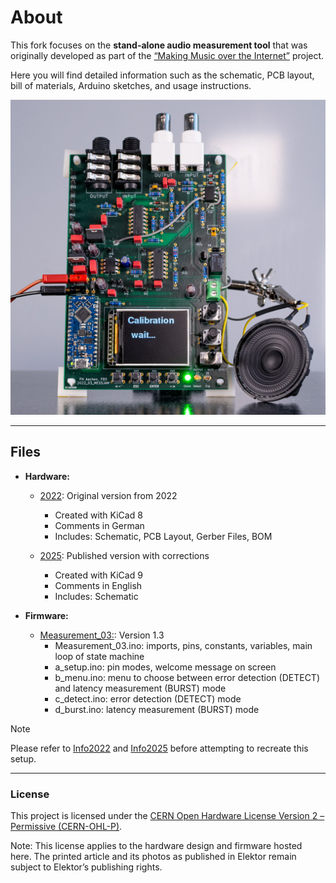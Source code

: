 # About

This fork focuses on the **stand-alone audio measurement tool** that was originally developed as part of the [“Making Music over the Internet”](https://github.com/StephanBorucki/MusizierenUeberDasInternet) project.

Here you will find detailed information such as the schematic, PCB layout, bill of materials, Arduino sketches, and usage instructions.

<img src="img/PCB3.jpg" alt="PCB" width="1000"/>

---
## Files
- **Hardware:**
  - [2022](hardware/2022): Original version from 2022
    - Created with KiCad 8
    - Comments in German
    - Includes: Schematic, PCB Layout, Gerber Files, BOM
      
  - [2025](hardware/2025): Published version with corrections
    - Created with KiCad 9
    - Comments in English
    - Includes: Schematic
      
- **Firmware:**
  - [Measurement_03:](firmware/Measurement_03): Version 1.3
    - Measurement_03.ino: imports, pins, constants, variables, main loop of state machine
    - a_setup.ino: pin modes, welcome message on screen
    - b_menu.ino: menu to choose between error detection (DETECT) and latency measurement (BURST) mode
    - c_detect.ino: error detection (DETECT) mode
    - d_burst.ino: latency measurement (BURST) mode
   
> [!NOTE]
> Please refer to [Info2022](hardware/2022/Info2022.md) and [Info2025](hardware/2025/Info2025.md) before attempting to recreate this setup.

---
### License
This project is licensed under the [CERN Open Hardware License Version 2 – Permissive (CERN-OHL-P)](https://cern-ohl.web.cern.ch/).

Note: This license applies to the hardware design and firmware hosted here.
The printed article and its photos as published in Elektor remain subject to Elektor’s publishing rights.
